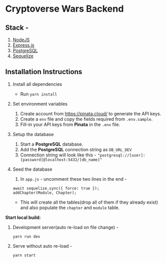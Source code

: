 # Cryptoverse Wars Backend

## Stack -
1. [NodeJS](https://nodejs.org/en/)
2. [Express.js](https://expressjs.com/)
3. [PostgreSQL](https://www.postgresql.org/)
4. [Sequelize](https://sequelize.org/)


## Installation Instructions

1. Install all dependencies

    - Run `yarn install` 

2. Set environment variables
    1. Create account from https://pinata.cloud/ to generate the API keys.
    2. Create a `env` file and copy the fields required from `.env.sample`.
    3. Fill-in your API keys from **Pinata** in the `.env` file.
    
3. Setup the database
    1. Start a **PostgreSQL** database.
    2. Add the **PostgreSQL** connection string as `DB_URL_DEV`
    3. Connection string will look like this - `"postgresql://[user]:[password]@localhost:5432/[db_name]"`

4. Seed the database
    1. In `app.js` - uncomment these two lines in the end - 
    ```
    await sequelize.sync({ force: true });
	addChapter(Module, Chapter);
	```
	- This will create all the tables(drop all of them if they already exist) and also populate the `chapter` and `module` table.
	

**Start local build:**
1. Development server(auto re-load on file change) - 
    ```
    yarn run dev
    ```
2. Serve without auto re-load - 
    ```
    yarn start
    ```